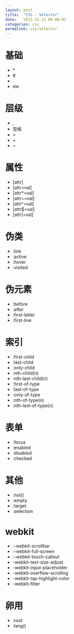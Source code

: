 ```yaml
---
layout: post
title:  "CSS - Selector"
date:   2015-12-13 00:00:01
categories: css
permalink: css/selector
---
```




# 基础

* \*
* \#
* \.
* ele

# 层级

* ,
* 空格
* \>
* \+
* ~

# 属性

* [attr]
* [attr=val]
* [attr*=val]
* [attr~=val]
* [attr^=val]
* [attr$=val]
* [attr\|=val]

# 伪类

* :link
* :active
* :hover
* :visited

# 伪元素

* :before
* :after
* :first-letter
* :first-line

# 索引

* :first-child
* :last-child
* :only-child
* :nth-child(n)
* :nth-last-child(n)
* :first-of-type
* :last-of-type
* :only-of-type
* :nth-of-type(n)
* :nth-last-of-type(n)

# 表单

* :focus
* :enabled
* :disabled
* :checked

# 其他

* :not()
* :empty
* :target
* :selection

# webkit

* :-webkit-scrollbar
* :-webkit-full-screen
* :-webkit-touch-callout
* -webkit-text-size-adjust
* -webkit-input-placeholder
* -webkit-overflow-scrolling
* -webkit-tap-highlight-color
* -webkit-filter

# 卵用

* :root
* :lang()